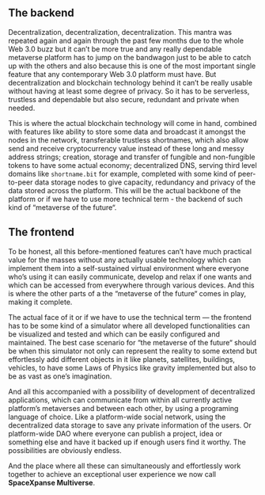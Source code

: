## The backend  
Decentralization, decentralization, decentralization. This mantra was repeated again and again through the past few months due to the whole Web 3.0 buzz but it can’t be more true and any really dependable metaverse platform has to jump on the bandwagon just to be able to catch up with the others and also because this is one of the most important single feature that any contemporary Web 3.0 platform must have. But decentralization and blockchain technology behind it can’t be really usable without having at least some degree of privacy. So it has to be serverless, trustless and dependable but also secure, redundant and private when needed.

This is where the actual blockchain technology will come in hand, combined with features like ability to store some data and broadcast it amongst the nodes in the network, transferable trustless shortnames, which also allow send and receive cryptocurrency value instead of these long and messy address strings; creation, storage and transfer of fungible and non-fungible tokens to have some actual economy; decentralized DNS, serving third level domains like `shortname.bit` for example, completed with some kind of peer-to-peer data storage nodes to give capacity, redundancy and privacy of the data stored across the platform. This will be the actual backbone of the platform or if we have to use more technical term - the backend of such kind of “metaverse of the future“.

## The frontend  
To be honest, all this before-mentioned features can’t have much practical value for the masses without any actually usable technology which can implement them into a self-sustained virtual environment where everyone who’s using it can easily communicate, develop and relax if one wants and which can be accessed from everywhere through various devices. And this is where the other parts of a the “metaverse of the future“ comes in play, making it complete.

The actual face of it or if we have to use the technical term — the frontend has to be some kind of a simulator where all developed functionalities can be visualized and tested and which can be easily configured and maintained. The best case scenario for “the metaverse of the future“ should be when this simulator not only can represent the reality to some extend but effortlessly add different objects in it like planets, satellites, buildings, vehicles, to have some Laws of Physics like gravity implemented but also to be as vast as one’s imagination.

And all this accompanied with a possibility of development of decentralized applications, which can communicate from within all currently active platform’s metaverses and between each other, by using a programing language of choice. Like a platform-wide social network, using the decentralized data storage to save any private information of the users. Or platform-wide DAO where everyone can publish a project, idea or something else and have it backed up if enough users find it worthy. The possibilities are obviously endless.

And the place where all these can simultaneously and effortlessly work together to achieve an exceptional user experience we now call **SpaceXpanse Multiverse**.